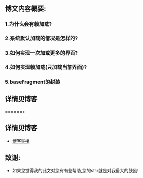
## 博文内容概要:
### 1.为什么会有赖加载?
### 2.系统默认加载的情况是怎样的?
### 3.如何实现一次加载更多的界面?
### 4.如何实现赖加载(只加载当前界面)?
### 5.baseFragment的封装

## 详情见博客
=======
## 详情见博客 
- [博客链接](http://blog.csdn.net/gaolh89/article/details/78012128)
## 致谢:
- 如果您觉得我的此文对您有有些帮助,您的star就是对我最大的鼓励!
